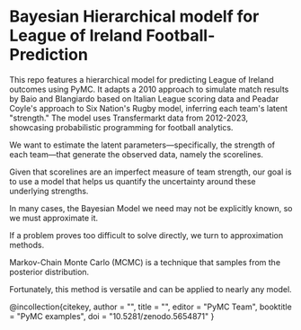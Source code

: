 # Bayesian Hierarchical modelf for League of Ireland Football-Prediction
This repo features a hierarchical model for predicting League of Ireland outcomes using PyMC. It adapts a 2010 approach to simulate match results by Baio and Blangiardo based on Italian League scoring data and Peadar Coyle's approach to Six Nation's Rugby model, inferring each team's latent "strength." The model uses Transfermarkt data from 2012-2023, showcasing probabilistic programming for football analytics.







We want to estimate the latent parameters—specifically, the strength of each team—that generate the observed data, namely the scorelines.

Given that scorelines are an imperfect measure of team strength, our goal is to use a model that helps us quantify the uncertainty around these underlying strengths.

In many cases, the Bayesian Model we need may not be explicitly known, so we must approximate it.

If a problem proves too difficult to solve directly, we turn to approximation methods.

Markov-Chain Monte Carlo (MCMC) is a technique that samples from the posterior distribution.

Fortunately, this method is versatile and can be applied to nearly any model.














@incollection{citekey,
  author    = "<Peadar Coyle>",
  title     = "<Hierarchical model for Rugby prediction>",
  editor    = "PyMC Team",
  booktitle = "PyMC examples",
  doi       = "10.5281/zenodo.5654871"
}
